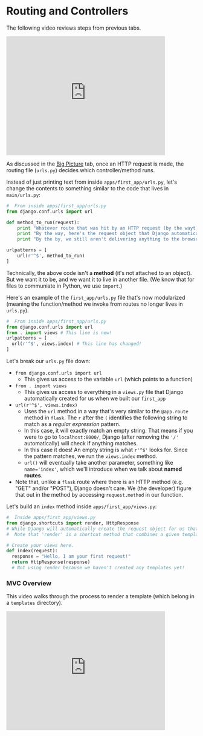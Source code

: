 # Routing and Controllers

The following video reviews steps from previous tabs.

<iframe width="420" height="315" src="https://www.youtube.com/embed/hdDa35ATofo" frameborder="0" allowfullscreen></iframe>

As discussed in the [Big Picture](003Big_Picture.md) tab, once an HTTP request is made, the routing file (`urls.py`) decides which controller/method runs.

Instead of just printing text from inside `apps/first_app/urls.py`, let's change the contents to something similar to the code that lives in `main/urls.py`:

```py
#  From inside apps/first_app/urls.py
from django.conf.urls import url

def method_to_run(request):
    print "Whatever route that was hit by an HTTP request (by the wayt) decided to invoke me!"
    print "By the way, here's the request object that Django automatically passes us:", request
    print "By the by, we still aren't delivering anything to the browser, so you should see 'ValueError at /'"

urlpatterns = [
    url(r'^$', method_to_run)
]
```

Technically, the above code isn't a **method** (it's not attached to an object). But we want it to be, and we want it to live in another file. (We know that for files to communiate in Python, we use `import`.)


Here's an example of the `first_app/urls.py` file that's now modularized (meaning the function/method we invoke from routes no longer lives in `urls.py`).

``` python
#  From inside apps/first_app/urls.py
from django.conf.urls import url
from . import views # This line is new!
urlpatterns = [
  url(r'^$', views.index) # This line has changed!
]
```

Let's break our `urls.py` file down:

+ `from django.conf.urls import url`
  + This gives us access to the variable `url` (which points to a function)
+ `from . import views`
  + This gives us access to everything in a `views.py` file that Django automatically created for us when we built our `first_app`
+ `url(r'^$', views.index)`
  + Uses the `url` method in a way that's very similar to the `@app.route` method in `flask`. The `r` after the `(` identifies the following string to match as a *regular expression* pattern.
  + In this case, it will exactly match an empty string. That means if you were to go to `localhost:8000/`, Django (after removing the `'/'` automatically) will check if anything matches.
  + In this case it does! An empty string is what `r'^$'` looks for. Since the pattern matches, we run the `views.index` method.
  + `url()` will eventually take another parameter, something like `name='index'`, which we'll introduce when we talk about **named routes**.
+ Note that, unlike a `flask` route where there is an HTTP method (e.g. "GET" and/or "POST"), Django doesn't care. We (the developer) figure that out in the method by accessing `request.method` in our function.

Let's build an `index` method inside `apps/first_app/views.py`:

```python
#  Inside apps/first_app/views.py
from django.shortcuts import render, HttpResponse
# While Django will automatically create the request object for us that's passed into our method, HttpResponse objects are our responsibility to create and return to the browser.
#  Note that 'render' is a shortcut method that combines a given template with a given context dictionary and returns an HttpResponse object with that rendered text.

# Create your views here.
def index(request):
  response = "Hello, I am your first request!"
  return HttpResponse(response)
  # Not using render because we haven't created any templates yet!
```

### MVC Overview
This video walks through the process to render a template (which belong in a `templates` directory).

<iframe width="420" height="315" src="https://www.youtube.com/embed/6wDux8ueSIA" frameborder="0" allowfullscreen></iframe>
